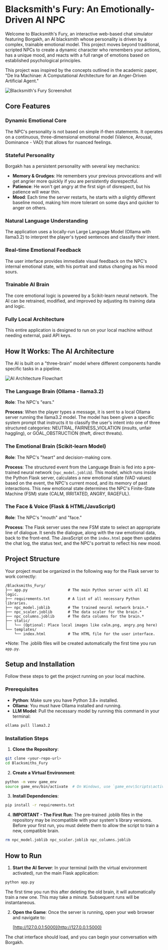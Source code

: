 # Blacksmith's Fury: An Emotionally-Driven AI NPC

Welcome to Blacksmith's Fury, an interactive web-based chat simulator featuring Borgakh, an AI blacksmith whose personality is driven by a complex, trainable emotional model. This project moves beyond traditional, scripted NPCs to create a dynamic character who remembers your actions, has a unique mood, and reacts with a full range of emotions based on established psychological principles.

This project was inspired by the concepts outlined in the academic paper, "De Ira Machinae: A Computational Architecture for an Anger-Driven Artificial Agent."

<!-- Replace with a real screenshot URL after you upload one -->
![Blacksmith's Fury Screenshot](https://via.placeholder.com/600x400.png?text=Blacksmith%27s+Fury+Screenshot)

## Core Features

### Dynamic Emotional Core
The NPC's personality is not based on simple if-then statements. It operates on a continuous, three-dimensional emotional model (Valence, Arousal, Dominance - VAD) that allows for nuanced feelings.

### Stateful Personality
Borgakh has a persistent personality with several key mechanics:

- **Memory & Grudges**: He remembers your previous provocations and will get angrier more quickly if you are persistently disrespectful.
- **Patience**: He won't get angry at the first sign of disrespect, but his patience will wear thin.
- **Mood**: Each time the server restarts, he starts with a slightly different baseline mood, making him more tolerant on some days and quicker to anger on others.

### Natural Language Understanding
The application uses a locally-run Large Language Model (Ollama with llama3.2) to interpret the player's typed sentences and classify their intent.

### Real-time Emotional Feedback
The user interface provides immediate visual feedback on the NPC's internal emotional state, with his portrait and status changing as his mood sours.

### Trainable AI Brain
The core emotional logic is powered by a Scikit-learn neural network. The AI can be retrained, modified, and improved by adjusting its training data and logic.

### Fully Local Architecture
This entire application is designed to run on your local machine without needing external, paid API keys.

## How It Works: The AI Architecture

The AI is built on a "three-brain" model where different components handle specific tasks in a pipeline.

<!-- Replace with a real flowchart image URL -->
![AI Architecture Flowchart](https://via.placeholder.com/600x300.png?text=AI+Architecture+Flowchart)

### The Language Brain (Ollama - llama3.2)

**Role**: The NPC's "ears."

**Process**: When the player types a message, it is sent to a local Ollama server running the llama3.2 model. The model has been given a specific system prompt that instructs it to classify the user's intent into one of three structured categories: NEUTRAL, FAIRNESS_VIOLATION (insults, unfair haggling), or GOAL_OBSTRUCTION (theft, direct threats).

### The Emotional Brain (Scikit-learn Model)

**Role**: The NPC's "heart" and decision-making core.

**Process**: The structured event from the Language Brain is fed into a pre-trained neural network (`npc_model.joblib`). This model, which runs inside the Python Flask server, calculates a new emotional state (VAD values) based on the event, the NPC's current mood, and its memory of past interactions. This new emotional state determines the NPC's Finite-State Machine (FSM) state (CALM, IRRITATED, ANGRY, RAGEFUL).

### The Face & Voice (Flask & HTML/JavaScript)

**Role**: The NPC's "mouth" and "face."

**Process**: The Flask server uses the new FSM state to select an appropriate line of dialogue. It sends the dialogue, along with the raw emotional data, back to the front-end. The JavaScript on the `index.html` page then updates the chat log, the status text, and the NPC's portrait to reflect his new mood.

## Project Structure

Your project must be organized in the following way for the Flask server to work correctly:

```
/Blacksmiths_Fury/
├── app.py                  # The main Python server with all AI logic.
├── requirements.txt        # A list of all necessary Python libraries.
├── npc_model.joblib        # The trained neural network brain.*
├── npc_scaler.joblib       # The data scaler for the brain.*
├── npc_columns.joblib      # The data columns for the brain.*
├── static/
│   └── (Optional: Place local images like calm.png, angry.png here)
└── templates/
    └── index.html          # The HTML file for the user interface.
```

*Note: The .joblib files will be created automatically the first time you run `app.py`.

## Setup and Installation

Follow these steps to get the project running on your local machine.

### Prerequisites

- **Python**: Make sure you have Python 3.8+ installed.
- **Ollama**: You must have Ollama installed and running.
- **LLM Model**: Pull the necessary model by running this command in your terminal:

```bash
ollama pull llama3.2
```

### Installation Steps

1. **Clone the Repository**:

```bash
git clone <your-repo-url>
cd Blacksmiths_Fury
```

2. **Create a Virtual Environment**:

```bash
python -m venv game_env
source game_env/bin/activate  # On Windows, use `game_env\Scripts\activate`
```

3. **Install Dependencies**:

```bash
pip install -r requirements.txt
```

4. **IMPORTANT - The First Run**: The pre-trained .joblib files in the repository may be incompatible with your system's library versions. Before your first run, you must delete them to allow the script to train a new, compatible brain.

```bash
rm npc_model.joblib npc_scaler.joblib npc_columns.joblib
```

## How to Run

1. **Start the AI Server**: In your terminal (with the virtual environment activated), run the main Flask application:

```bash
python app.py
```

The first time you run this after deleting the old brain, it will automatically train a new one. This may take a minute. Subsequent runs will be instantaneous.

2. **Open the Game**: Once the server is running, open your web browser and navigate to:
   
   [http://127.0.0.1:5000](http://127.0.0.1:5000)

The chat interface should load, and you can begin your conversation with Borgakh.
